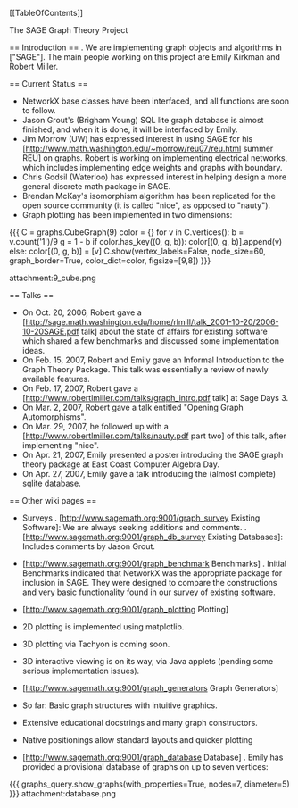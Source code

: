[[TableOfContents]]

The SAGE Graph Theory Project

== Introduction ==
 . We are implementing graph objects and algorithms in ["SAGE"]. The main people working on this project are Emily Kirkman and Robert Miller.

== Current Status ==
 * NetworkX base classes have been interfaced, and all functions are soon to follow.
 * Jason Grout's (Brigham Young) SQL lite graph database is almost finished, and when it is done, it will be interfaced by Emily.
 * Jim Morrow (UW) has expressed interest in using SAGE for his [http://www.math.washington.edu/~morrow/reu07/reu.html summer REU] on graphs. Robert is working on implementing electrical networks, which includes implementing edge weights and graphs with boundary.
 * Chris Godsil (Waterloo) has expressed interest in helping design a more general discrete math package in SAGE.
 * Brendan McKay's isomorphism algorithm has been replicated for the open source community (it is called "nice", as opposed to "nauty").
 * Graph plotting has been implemented in two dimensions:

{{{
C = graphs.CubeGraph(9)
color = {}
for v in C.vertices():
    b = v.count('1')/9
    g = 1 - b
    if color.has_key((0, g, b)): color[(0, g, b)].append(v)
    else: color[(0, g, b)] = [v]
C.show(vertex_labels=False, node_size=60, graph_border=True, color_dict=color, figsize=[9,8])
}}}

attachment:9_cube.png

== Talks ==
 * On Oct. 20, 2006, Robert gave a [http://sage.math.washington.edu/home/rlmill/talk_2001-10-20/2006-10-20SAGE.pdf talk] about the state of affairs for existing software which shared a few benchmarks and discussed some implementation ideas.
 * On Feb. 15, 2007, Robert and Emily gave an Informal Introduction to the Graph Theory Package. This talk was essentially a review of newly available features.
 * On Feb. 17, 2007, Robert gave a [http://www.robertlmiller.com/talks/graph_intro.pdf talk] at Sage Days 3.
 * On Mar. 2, 2007, Robert gave a talk entitled "Opening Graph Automorphisms".
 * On Mar. 29, 2007, he followed up with a [http://www.robertlmiller.com/talks/nauty.pdf part two] of this talk, after implementing "nice".
 * On Apr. 21, 2007, Emily presented a poster introducing the SAGE graph theory package at East Coast Computer Algebra Day.
 * On Apr. 27, 2007, Emily gave a talk introducing the (almost complete) sqlite database.

== Other wiki pages ==
 * Surveys
  . [http://www.sagemath.org:9001/graph_survey Existing Software]: We are always seeking additions and comments.
  . [http://www.sagemath.org:9001/graph_db_survey Existing Databases]: Includes comments by Jason Grout.

 * [http://www.sagemath.org:9001/graph_benchmark Benchmarks]
  . Initial Benchmarks indicated that NetworkX was the appropriate package for inclusion in SAGE. They were designed to compare the constructions and very basic functionality found in our survey of existing software.

 * [http://www.sagemath.org:9001/graph_plotting Plotting]
  * 2D plotting is implemented using matplotlib.
  * 3D plotting via Tachyon is coming soon.
  * 3D interactive viewing is on its way, via Java applets (pending some serious implementation issues).

 * [http://www.sagemath.org:9001/graph_generators Graph Generators]
  * So far: Basic graph structures with intuitive graphics.
  * Extensive educational docstrings and many graph constructors.
  * Native positionings allow standard layouts and quicker plotting

 * [http://www.sagemath.org:9001/graph_database Database]
  . Emily has provided a provisional database of graphs on up to seven vertices:

{{{
graphs_query.show_graphs(with_properties=True, nodes=7, diameter=5)
}}}
attachment:database.png

